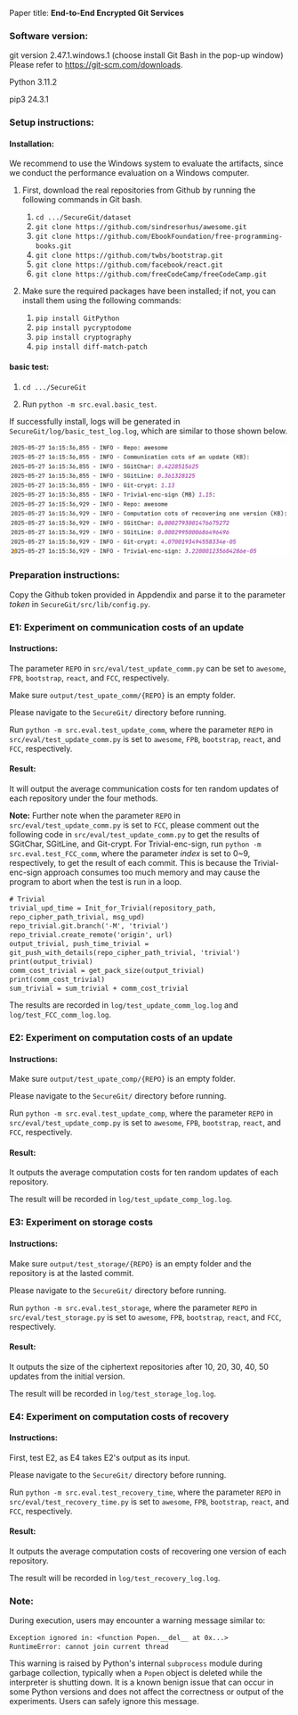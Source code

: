 Paper title: **End-to-End Encrypted Git Services**

### Software version:

git version 2.47.1.windows.1 (choose install Git Bash in the pop-up window)
Please refer to https://git-scm.com/downloads.

Python 3.11.2

pip3 24.3.1

### Setup instructions:

#### Installation: 

We recommend to use the Windows system to evaluate the artifacts, since we conduct the performance evaluation on a Windows computer.

1. First, download the real repositories from Github by running the following commands in Git bash. 

   1) `cd .../SecureGit/dataset`
   2) `git clone https://github.com/sindresorhus/awesome.git`
   3) `git clone https://github.com/EbookFoundation/free-programming-books.git`
   4) `git clone https://github.com/twbs/bootstrap.git`
   5) `git clone https://github.com/facebook/react.git`
   6) `git clone https://github.com/freeCodeCamp/freeCodeCamp.git`

2. Make sure the required packages have been installed; if not, you can install them using the following commands: 

   1) `pip install GitPython`
   2) `pip install pycryptodome`
   3) `pip install cryptography`
   4) `pip install diff-match-patch`

#### basic test: 

1) `cd .../SecureGit`

2) Run `python -m src.eval.basic_test`.

If successfully install, logs will be generated in `SecureGit/log/basic_test_log.log`, which are similar to those
shown below.

![img.png](img.png)

### Preparation instructions:
Copy the Github token provided in Appdendix and parse it to the parameter $token$ in `SecureGit/src/lib/config.py`.

### E1: Experiment on communication costs of an update

#### Instructions:
The parameter `REPO` in `src/eval/test_update_comm.py` can be set to `awesome`, `FPB`, `bootstrap`, `react`, and `FCC`, 
respectively.

Make sure `output/test_upate_comm/{REPO}` is an empty folder.

Please navigate to the `SecureGit/` directory before running.

Run `python -m src.eval.test_update_comm`, where the parameter `REPO` in `src/eval/test_update_comm.py` is 
set to `awesome`, `FPB`, `bootstrap`, `react`, and `FCC`, respectively. 

#### Result: 
It will output the average communication costs for ten random updates of each repository under the four methods.

**Note:** Further note when the parameter `REPO` in `src/eval/test_update_comm.py` is set to `FCC`, please comment out the following code 
in `src/eval/test_update_comm.py` to get the results of SGitChar, SGitLine, and Git-crypt. 
For Trivial-enc-sign, run `python -m src.eval.test_FCC_comm`, where the parameter $index$ is set to 0~9, respectively, 
to get the result of each commit. This is because the Trivial-enc-sign approach consumes too much memory and may cause 
the program to abort when the test is run in a loop.

    # Trivial
    trivial_upd_time = Init_for_Trivial(repository_path, repo_cipher_path_trivial, msg_upd)
    repo_trivial.git.branch('-M', 'trivial')
    repo_trivial.create_remote('origin', url)
    output_trivial, push_time_trivial = git_push_with_details(repo_cipher_path_trivial, 'trivial')
    print(output_trivial)
    comm_cost_trivial = get_pack_size(output_trivial)
    print(comm_cost_trivial)
    sum_trivial = sum_trivial + comm_cost_trivial

The results are recorded in `log/test_update_comm_log.log` and `log/test_FCC_comm_log.log`.

### E2: Experiment on computation costs of an update

#### Instructions:

Make sure `output/test_upate_comp/{REPO}` is an empty folder.

Please navigate to the `SecureGit/` directory before running.

Run `python -m src.eval.test_update_comp`, where the parameter `REPO` in `src/eval/test_update_comp.py` is set 
to `awesome`, `FPB`, `bootstrap`, `react`, and `FCC`, respectively. 

#### Result: 
It outputs the average computation costs for ten random updates of each repository. 

The result will be recorded in `log/test_update_comp_log.log`.


### E3: Experiment on storage costs

#### Instructions:

Make sure `output/test_storage/{REPO}` is an empty folder and the repository is at the lasted commit.

Please navigate to the `SecureGit/` directory before running.

Run `python -m src.eval.test_storage`, where the parameter `REPO` in `src/eval/test_storage.py` is set to 
`awesome`, `FPB`, `bootstrap`, `react`, and `FCC`, respectively.

#### Result:
It outputs the size of the ciphertext repositories after 10, 20, 30, 40, 50 updates from the initial version.

The result will be recorded in `log/test_storage_log.log`.

### E4: Experiment on computation costs of recovery

#### Instructions:

First, test E2, as E4 takes E2's output as its input. 

Please navigate to the `SecureGit/` directory before running.

Run `python -m src.eval.test_recovery_time`, where the parameter `REPO` in `src/eval/test_recovery_time.py`
is set to `awesome`, `FPB`, `bootstrap`, `react`, and `FCC`, respectively.

#### Result:

It outputs the average computation costs of recovering one version of each repository. 

The result will be recorded in `log/test_recovery_log.log`.

### Note:

During execution, users may encounter a warning message similar to:

    Exception ignored in: <function Popen.__del__ at 0x...>
    RuntimeError: cannot join current thread

This warning is raised by Python's internal `subprocess` module during garbage collection, 
typically when a `Popen` object is deleted while the interpreter is shutting down. 
It is a known benign issue that can occur in some Python versions and does not affect the correctness or 
output of the experiments. Users can safely ignore this message.

